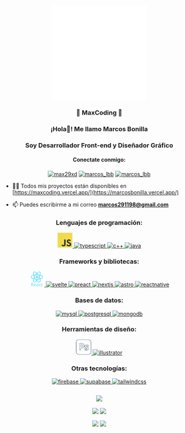 <p align="center">
        <img align="center" width="250"
            src="https://github.com/Max29xD/cloud/blob/main/favicon.svg" />
        <h3 align="center"><strong>👾 MaxCoding 👾</strong></h3>
</p>
<h3 align="center"><strong>¡Hola👋! Me llamo Marcos Bonilla</strong></h3>  
<h3 align="center"><strong>Soy Desarrollador Front-end y Diseñador Gráfico</strong></h3>
<h4 align="center">Conectate conmigo:</h4>
<p align="center">
        <a href="https://linkedin.com/in/max29xd" target="blank"><img align="center"
                src="https://raw.githubusercontent.com/rahuldkjain/github-profile-readme-generator/master/src/images/icons/Social/linked-in-alt.svg"
                alt="max29xd" height="30" width="40" /></a>
        <a href="https://instagram.com/marcos_lbb" target="blank"><img align="center"
                src="https://raw.githubusercontent.com/rahuldkjain/github-profile-readme-generator/master/src/images/icons/Social/instagram.svg"
                alt="marcos_lbb" height="30" width="40" /></a>
        <a href="https://www.facebook.com/marcoslbb" target="blank"><img align="center"
                src="https://raw.githubusercontent.com/rahuldkjain/github-profile-readme-generator/master/src/images/icons/Social/facebook.svg"
                alt="marcos_lbb" height="30" width="40" /></a>      
</p>

- 👨‍💻 Todos mis proyectos están disponibles en [https://maxcoding.vercel.app/](https://marcosbonilla.vercel.app/)

- 📫 Puedes escribirme a mi correo **marcos291198@gmail.com**

<h3 align="center">Lenguajes de programación:</h3>
<p align="center">
    <a href="https://developer.mozilla.org/en-US/docs/Web/JavaScript" target="_blank" rel="noreferrer">
        <img src="https://raw.githubusercontent.com/devicons/devicon/master/icons/javascript/javascript-original.svg" alt="javascript" width="40" height="40" />
    </a>
    <a href="https://www.typescriptlang.org/" target="_blank" rel="noreferrer">
        <img src="https://www.vectorlogo.zone/logos/typescriptlang/typescriptlang-icon.svg" alt="typescript" width="40" height="40" />
    </a>    
    <a href="https://www.cplusplus.com/" target="_blank" rel="noreferrer">
        <img src="https://raw.githubusercontent.com/gilbarbara/logos/main/logos/c-plusplus.svg" alt="c++" width="40" height="40" />
    </a>
    <a href="https://www.java.com/" target="_blank" rel="noreferrer">
        <img src="https://www.vectorlogo.zone/logos/java/java-icon.svg" alt="java" width="40" height="40" />
    </a>
</p>

<h3 align="center">Frameworks y bibliotecas:</h3>
<p align="center">
    <a href="https://reactjs.org/" target="_blank" rel="noreferrer">
        <img src="https://raw.githubusercontent.com/devicons/devicon/master/icons/react/react-original-wordmark.svg" alt="react" width="40" height="40" />
    </a>
    <a href="https://svelte.dev/" target="_blank" rel="noreferrer">
        <img src="https://upload.vectorlogo.zone/logos/sveltetechnology/images/fc06c9b6-d01c-4e1f-82be-557ad5f65d6e.svg" alt="svelte" width="40" height="40" />
    </a>
    <a href="https://preactjs.com/" target="_blank" rel="noreferrer">
        <img src="https://brandeps.com/logo-download/P/Preact-logo-vector-01.svg" alt="preact" width="40" height="40" />
    </a>
    <a href="https://nextjs.org/" target="_blank" rel="noreferrer">
        <img src="https://www.vectorlogo.zone/logos/nextjs/nextjs-icon.svg" alt="nextjs" width="40" height="40" />
    </a>
    <a href="https://astro.build/" target="_blank" rel="noreferrer">
        <img src="https://raw.githubusercontent.com/bestofjs/bestofjs-webui/77fb2b35443d2532c65aee684919a7b6b60e76f9/public/logos/astro.svg" alt="astro" width="40" height="40" />
    </a>
    <a href="https://reactnative.dev/" target="_blank" rel="noreferrer">
        <img src="https://upload.vectorlogo.zone/logos/reactnativedev/images/199b2976-954e-4e42-8d79-12a784e2cdf9.svg" alt="reactnative" width="40" height="40" />
    </a>
</p>

<h3 align="center">Bases de datos:</h3>
<p align="center">
    <a href="https://mysql.com/" target="_blank" rel="noreferrer">
        <img src="https://www.vectorlogo.zone/logos/mysql/mysql-icon.svg" alt="mysql" width="40" height="40" />
    </a>
    <a href="https://postgresql.org/" target="_blank" rel="noreferrer">
        <img src="https://www.vectorlogo.zone/logos/postgresql/postgresql-icon.svg" alt="postgresql" width="40" height="40" />
    </a>
    <a href="https://mongodb.com/es/" target="_blank" rel="noreferrer">
        <img src="https://www.vectorlogo.zone/logos/mongodb/mongodb-icon.svg" alt="mongodb" width="40" height="40" />
    </a>
</p>

<h3 align="center">Herramientas de diseño:</h3>
<p align="center">
    <a href="https://www.photoshop.com/en" target="_blank" rel="noreferrer">
        <img src="https://raw.githubusercontent.com/devicons/devicon/master/icons/photoshop/photoshop-line.svg" alt="photoshop" width="40" height="40" />
    </a>
    <a href="https://www.adobe.com/in/products/illustrator.html" target="_blank" rel="noreferrer">
        <img src="https://www.vectorlogo.zone/logos/adobe_illustrator/adobe_illustrator-icon.svg" alt="illustrator" width="40" height="40" />
    </a>
</p>

<h3 align="center">Otras tecnologías:</h3>
<p align="center">
    <a href="https://firebase.google.com/" target="_blank" rel="noreferrer">
        <img src="https://www.vectorlogo.zone/logos/firebase/firebase-icon.svg" alt="firebase" width="40" height="40" />
    </a>
    <a href="https://supabase.io/" target="_blank" rel="noreferrer">
        <img src="https://www.vectorlogo.zone/logos/supabase/supabase-icon.svg" alt="supabase" width="40" height="40" />
    </a>
    <a href="https://tailwindcss.com/" target="_blank" rel="noreferrer">
        <img src="https://www.vectorlogo.zone/logos/tailwindcss/tailwindcss-icon.svg" alt="tailwindcss" width="40" height="40" />
    </a>
</p>

<table><tr>
<table><tr>

<p align="center">
  <img src="http://github-profile-summary-cards.vercel.app/api/cards/profile-details?username=Max29xD&theme=midnight_purple" />
</p>
<p align="center">
  <img src="http://github-profile-summary-cards.vercel.app/api/cards/stats?username=Max29xD&theme=midnight_purple" style="display: inline-block;" />
  <img src="http://github-profile-summary-cards.vercel.app/api/cards/productive-time?username=Max29xD&theme=midnight_purple&utcOffset=8" style="display: inline-block;" />
</p>
<p align="center">
  <img src="http://github-profile-summary-cards.vercel.app/api/cards/repos-per-language?username=Max29xD&theme=midnight_purple" style="display: inline-block;" />
  <img src="http://github-profile-summary-cards.vercel.app/api/cards/most-commit-language?username=Max29xD&theme=midnight_purple" style="display: inline-block;" />
</p>
